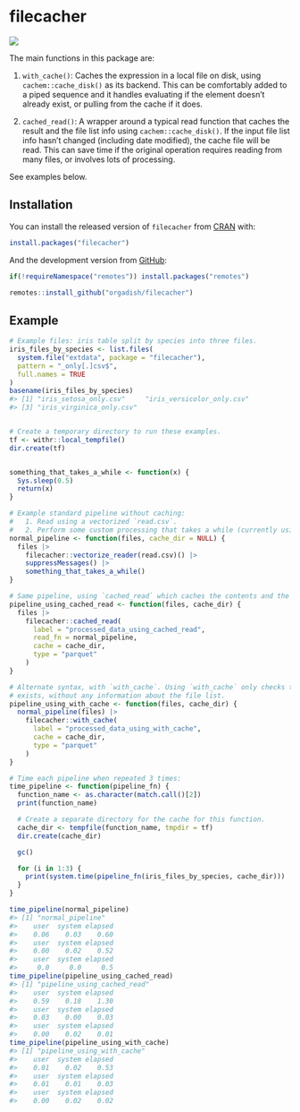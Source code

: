 
<!-- README.md is generated from README.Rmd. Please edit that file -->

# filecacher

<!-- badges: start -->

[![](https://cranlogs.r-pkg.org/badges/filecacher)](https://cran.r-project.org/package=filecacher)
<!-- badges: end -->

The main functions in this package are:

1.  `with_cache()`: Caches the expression in a local file on disk, using
    `cachem::cache_disk()` as its backend. This can be comfortably added
    to a piped sequence and it handles evaluating if the element doesn’t
    already exist, or pulling from the cache if it does.

2.  `cached_read()`: A wrapper around a typical read function that
    caches the result and the file list info using
    `cachem::cache_disk()`. If the input file list info hasn’t changed
    (including date modified), the cache file will be read. This can
    save time if the original operation requires reading from many
    files, or involves lots of processing.

See examples below.

## Installation

You can install the released version of `filecacher` from
[CRAN](https://cran.r-project.org/package=filecacher) with:

``` r
install.packages("filecacher")
```

And the development version from
[GitHub](https://github.com/orgadish/filecacher):

``` r
if(!requireNamespace("remotes")) install.packages("remotes")

remotes::install_github("orgadish/filecacher")
```

## Example

``` r
# Example files: iris table split by species into three files.
iris_files_by_species <- list.files(
  system.file("extdata", package = "filecacher"),
  pattern = "_only[.]csv$",
  full.names = TRUE
)
basename(iris_files_by_species)
#> [1] "iris_setosa_only.csv"     "iris_versicolor_only.csv"
#> [3] "iris_virginica_only.csv"


# Create a temporary directory to run these examples.
tf <- withr::local_tempfile()
dir.create(tf)


something_that_takes_a_while <- function(x) {
  Sys.sleep(0.5)
  return(x)
}

# Example standard pipeline without caching:
#   1. Read using a vectorized `read.csv`.
#   2. Perform some custom processing that takes a while (currently using sleep as an example).
normal_pipeline <- function(files, cache_dir = NULL) {
  files |>
    filecacher::vectorize_reader(read.csv)() |>
    suppressMessages() |>
    something_that_takes_a_while()
}

# Same pipeline, using `cached_read` which caches the contents and the file info for checking later:
pipeline_using_cached_read <- function(files, cache_dir) {
  files |>
    filecacher::cached_read(
      label = "processed_data_using_cached_read",
      read_fn = normal_pipeline,
      cache = cache_dir,
      type = "parquet"
    )
}

# Alternate syntax, with `with_cache`. Using `with_cache` only checks that the cache file
# exists, without any information about the file list.
pipeline_using_with_cache <- function(files, cache_dir) {
  normal_pipeline(files) |>
    filecacher::with_cache(
      label = "processed_data_using_with_cache",
      cache = cache_dir,
      type = "parquet"
    )
}

# Time each pipeline when repeated 3 times:
time_pipeline <- function(pipeline_fn) {
  function_name <- as.character(match.call()[2])
  print(function_name)

  # Create a separate directory for the cache for this function.
  cache_dir <- tempfile(function_name, tmpdir = tf)
  dir.create(cache_dir)

  gc()

  for (i in 1:3) {
    print(system.time(pipeline_fn(iris_files_by_species, cache_dir)))
  }
}

time_pipeline(normal_pipeline)
#> [1] "normal_pipeline"
#>    user  system elapsed 
#>    0.06    0.03    0.60 
#>    user  system elapsed 
#>    0.00    0.02    0.52 
#>    user  system elapsed 
#>     0.0     0.0     0.5
time_pipeline(pipeline_using_cached_read)
#> [1] "pipeline_using_cached_read"
#>    user  system elapsed 
#>    0.59    0.18    1.30 
#>    user  system elapsed 
#>    0.03    0.00    0.03 
#>    user  system elapsed 
#>    0.00    0.02    0.01
time_pipeline(pipeline_using_with_cache)
#> [1] "pipeline_using_with_cache"
#>    user  system elapsed 
#>    0.01    0.02    0.53 
#>    user  system elapsed 
#>    0.01    0.01    0.03 
#>    user  system elapsed 
#>    0.00    0.02    0.02
```
